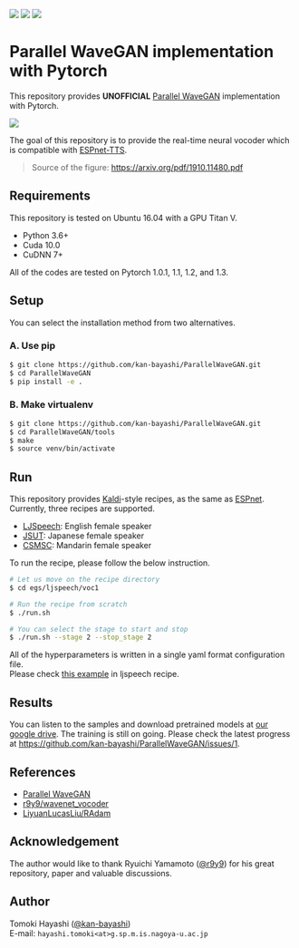 ![](https://img.shields.io/pypi/l/parallel-wavegan?color=green) [![](https://img.shields.io/pypi/v/parallel-wavegan?color=blue)](https://pypi.org/project/parallel-wavegan/) ![](https://img.shields.io/github/last-commit/kan-bayashi/ParallelWaveGAN?color=red)

# Parallel WaveGAN implementation with Pytorch

This repository provides **UNOFFICIAL** [Parallel WaveGAN](https://arxiv.org/abs/1910.11480) implementation with Pytorch.

![](https://user-images.githubusercontent.com/22779813/68081503-4b8fcf00-fe52-11e9-8791-e02851220355.png)

The goal of this repository is to provide the real-time neural vocoder which is compatible with [ESPnet-TTS](https://github.com/espnet/espnet).  

> Source of the figure: https://arxiv.org/pdf/1910.11480.pdf

## Requirements

This repository is tested on Ubuntu 16.04 with a GPU Titan V.

- Python 3.6+
- Cuda 10.0
- CuDNN 7+

All of the codes are tested on Pytorch 1.0.1, 1.1, 1.2, and 1.3.

## Setup

You can select the installation method from two alternatives.

### A. Use pip

```bash
$ git clone https://github.com/kan-bayashi/ParallelWaveGAN.git
$ cd ParallelWaveGAN
$ pip install -e .
```

### B. Make virtualenv

```bash
$ git clone https://github.com/kan-bayashi/ParallelWaveGAN.git
$ cd ParallelWaveGAN/tools
$ make
$ source venv/bin/activate
```

## Run

This repository provides [Kaldi](https://github.com/kaldi-asr/kaldi)-style recipes, as the same as [ESPnet](https://github.com/espnet/espnet).  
Currently, three recipes are supported.

- [LJSpeech](https://keithito.com/LJ-Speech-Dataset/): English female speaker
- [JSUT](https://sites.google.com/site/shinnosuketakamichi/publication/jsut): Japanese female speaker
- [CSMSC](https://www.data-baker.com/open_source.html): Mandarin female speaker

To run the recipe, please follow the below instruction.

```bash
# Let us move on the recipe directory
$ cd egs/ljspeech/voc1

# Run the recipe from scratch
$ ./run.sh

# You can select the stage to start and stop
$ ./run.sh --stage 2 --stop_stage 2
```

All of the hyperparameters is written in a single yaml format configuration file.  
Please check [this example](https://github.com/kan-bayashi/ParallelWaveGAN/blob/master/egs/ljspeech/voc1/conf/parallel_wavegan.v1.yaml) in ljspeech recipe.

## Results
You can listen to the samples and download pretrained models at [our google drive](https://drive.google.com/open?id=1sd_QzcUNnbiaWq7L0ykMP7Xmk-zOuxTi).
The training is still on going. Please check the latest progress at https://github.com/kan-bayashi/ParallelWaveGAN/issues/1.

## References

- [Parallel WaveGAN](https://arxiv.org/abs/1910.11480)
- [r9y9/wavenet_vocoder](https://github.com/r9y9/wavenet_vocoder)
- [LiyuanLucasLiu/RAdam](https://github.com/LiyuanLucasLiu/RAdam)

## Acknowledgement

The author would like to thank Ryuichi Yamamoto ([@r9y9](https://github.com/r9y9)) for his great repository, paper and valuable discussions.

## Author

Tomoki Hayashi ([@kan-bayashi](https://github.com/kan-bayashi))  
E-mail: `hayashi.tomoki<at>g.sp.m.is.nagoya-u.ac.jp`
